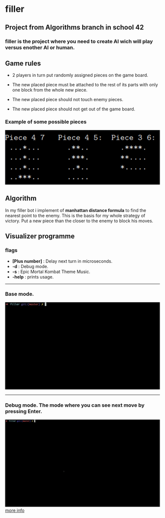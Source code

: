 # filler
## Project from Algorithms branch in school 42
### filler is the project where you need to create AI wich will play versus enother AI or human.

## Game rules
* 2 players in turn put randomly assigned pieces on the game board.

* The new placed piece must be attached to the rest of its parts with only one block from the whole new piece.

* The new placed piece should not touch enemy pieces.

* The new placed piece should not get out of the game board.

### Example of some possible pieces
![](https://github.com/prippa/my-projects-media/blob/main/filler/LegalDownrightBighornedsheep-size_restricted.png)

## Algorithm
In my filler bot i implement of **manhattan distance formula** to find the nearest point to the enemy.
This is the basis for my whole strategy of victory.
Put a new piece than the closer to the enemy to block his moves.

## Visualizer programme

### flags
 * **\[Plus number\]** : Delay next turn in microseconds.
 * **-d**          : Debug mode.
 * **-s**          : Epic Mortal Kombat Theme Music.
 * **-help**       : prints usage.
 ***
 
 ### Base mode.
![](https://github.com/prippa/my-projects-media/blob/main/filler/FamousDizzyGoosefish-size_restricted.gif)
***
### Debug mode. The mode where you can see next move by pressing Enter.
![](https://github.com/prippa/my-projects-media/blob/main/filler/PrestigiousWavyAmericanwirehair-size_restricted.gif)
[more info](https://github.com/prippa/filler/blob/master/filler.en.pdf)

